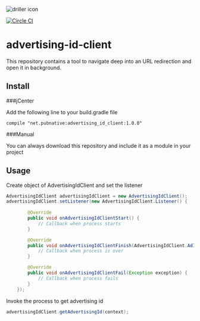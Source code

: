 ![driller icon](url-driller.png)

[![Circle CI](https://circleci.com/gh/pubnative/advertising-id-client/tree/master.svg?style=shield)](https://circleci.com/gh/pubnative/advertising-id-client/tree/master)

# advertising-id-client


This repository contains a tool to navigate deep into an URL redirection and open it in background.

## Install

###jCenter

Add the following line to your build.gradle file

`compile "net.pubnative:advertising_id_client:1.0.0"`

###Manual

You can always download this repository and include it as a module in your project

## Usage

Create object of AdvertisingIdClient and set the listener

```java
AdvertisingIdClient advertisingIdClient = new AdvertisingIdClient();
advertisingIdClient.setListener(new AdvertisingIdClient.Listener() {
                                    
        @Override
        public void onAdvertisingIdClientStart() {
            // Callback when process starts
        }

        @Override
        public void onAdvertisingIdClientFinish(AdvertisingIdClient.AdInfo adInfo) {
            // Callback when process is over
        }

        @Override
        public void onAdvertisingIdClientFail(Exception exception) {
            // Callback when process fails
        }
    });
```
Invoke the process to get advertising id
```java
advertisingIdClient.getAdvertisingId(context);
```
